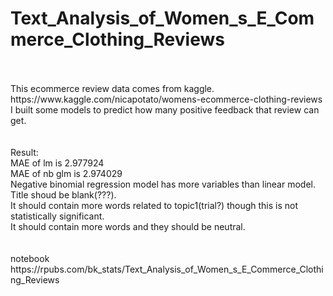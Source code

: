 # Text_Analysis_of_Women_s_E_Commerce_Clothing_Reviews
<br>
<br>
This ecommerce review data comes from kaggle.
<br>
https://www.kaggle.com/nicapotato/womens-ecommerce-clothing-reviews
<br>
I built some models to predict how many positive feedback that review can get.
<br>
<br>
<br>
Result:
<br>
MAE of lm is  2.977924 
<br>
MAE of nb glm is  2.974029
<br>
Negative binomial regression model has more variables than linear model.
<br>
Title shoud be blank(???).
<br>
It should contain more words related to topic1(trial?) though this is not statistically significant.
<br>
It should contain more words and they should be neutral.


<br>
<br>
<br>
notebook
<br>
https://rpubs.com/bk_stats/Text_Analysis_of_Women_s_E_Commerce_Clothing_Reviews
